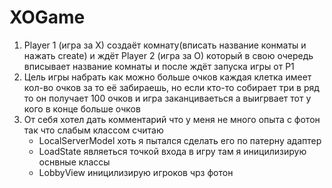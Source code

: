 # XOGame
1. Player 1 (игра за X) создаёт комнату(вписать название конматы и нажать create) и ждёт 
Player 2 (игра за O) который в свою очередь вписывает название комнаты и после ждёт запуска игры от P1
2. Цель игры набрать как можно больше очков каждая клетка имеет кол-во очков за то её забираешь, 
но если кто-то собирает три в ряд то он получает 100 очков и игра заканциваеться а выигрвает тот у кого в конце больше очков 
3. От себя хотел дать комментарий что у меня не много опыта с фотон так что слабым классом считаю 
    - LocalServerModel хоть я пытался сделать его по патерну адаптер
    - LoadState являеться точкой входа в игру там я иницилизирую оснвные классы
    - LobbyView иницилизирую игроков чрз фотон
    

